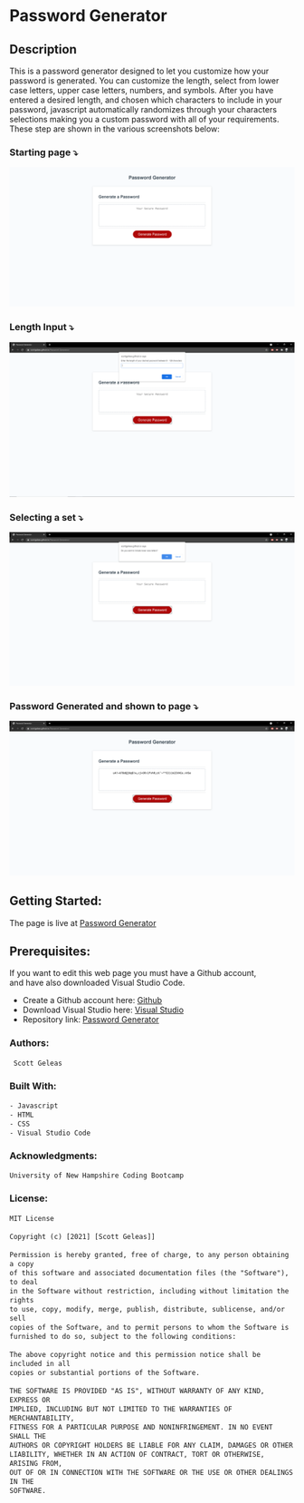 # Password Generator

 ## Description 
This is a password generator designed to let you customize how your password is generated.
You can customize the length, select from lower case letters, upper case letters, numbers, and symbols.
After you have entered a desired length, and chosen which characters to include in your password, javascript automatically randomizes through your characters selections making you a custom password with all of your requirements.    
These step are shown in the various screenshots below:


 ### Starting page ⤵️
![Website](Assets/images/screenshot1.png)


### Length Input ⤵️
![Length Input](Assets/images/lengthscreenshot.PNG)


### Selecting a set ⤵️
![Set Selection](Assets/images/setSelectionscreenshot.PNG)


### Password Generated and shown to page ⤵️
![Generated Password](Assets/images/generatedscreenshot.PNG)

 ## Getting Started:
The page is live at [Password Generator](https://scottgeleas.github.io/Password-Generator/)

 ## Prerequisites:
If you want to edit this web page you must have a Github account,    
and have also downloaded Visual Studio Code.

- Create a Github account here: [Github](https://github.com/)
- Download Visual Studio here: [Visual Studio](https://code.visualstudio.com/download/)
- Repository link: [Password Generator](https://github.com/scottgeleas/Password-Generator)

 ### Authors:
```
 Scott Geleas
```

 ### Built With:
```
- Javascript
- HTML
- CSS
- Visual Studio Code
```

 ### Acknowledgments:
```
University of New Hampshire Coding Bootcamp
```

 ### License: 
 ```
MIT License

Copyright (c) [2021] [Scott Geleas]]

Permission is hereby granted, free of charge, to any person obtaining a copy
of this software and associated documentation files (the "Software"), to deal
in the Software without restriction, including without limitation the rights
to use, copy, modify, merge, publish, distribute, sublicense, and/or sell
copies of the Software, and to permit persons to whom the Software is
furnished to do so, subject to the following conditions:

The above copyright notice and this permission notice shall be included in all
copies or substantial portions of the Software.

THE SOFTWARE IS PROVIDED "AS IS", WITHOUT WARRANTY OF ANY KIND, EXPRESS OR
IMPLIED, INCLUDING BUT NOT LIMITED TO THE WARRANTIES OF MERCHANTABILITY,
FITNESS FOR A PARTICULAR PURPOSE AND NONINFRINGEMENT. IN NO EVENT SHALL THE
AUTHORS OR COPYRIGHT HOLDERS BE LIABLE FOR ANY CLAIM, DAMAGES OR OTHER
LIABILITY, WHETHER IN AN ACTION OF CONTRACT, TORT OR OTHERWISE, ARISING FROM,
OUT OF OR IN CONNECTION WITH THE SOFTWARE OR THE USE OR OTHER DEALINGS IN THE
SOFTWARE.
```
